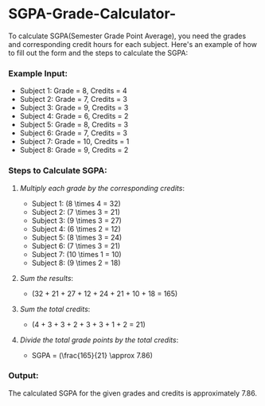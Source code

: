 # SGPA-Grade-Calculator-
To calculate SGPA(Semester Grade Point Average), you need the grades and corresponding credit hours for each subject. Here's an example of how to fill out the form and the steps to calculate the SGPA:

### Example Input:
- Subject 1: Grade = 8, Credits = 4
- Subject 2: Grade = 7, Credits = 3
- Subject 3: Grade = 9, Credits = 3
- Subject 4: Grade = 6, Credits = 2
- Subject 5: Grade = 8, Credits = 3
- Subject 6: Grade = 7, Credits = 3
- Subject 7: Grade = 10, Credits = 1
- Subject 8: Grade = 9, Credits = 2

### Steps to Calculate SGPA:
1. *Multiply each grade by the corresponding credits*:
   - Subject 1: \(8 \times 4 = 32\)
   - Subject 2: \(7 \times 3 = 21\)
   - Subject 3: \(9 \times 3 = 27\)
   - Subject 4: \(6 \times 2 = 12\)
   - Subject 5: \(8 \times 3 = 24\)
   - Subject 6: \(7 \times 3 = 21\)
   - Subject 7: \(10 \times 1 = 10\)
   - Subject 8: \(9 \times 2 = 18\)

2. *Sum the results*:
   - \(32 + 21 + 27 + 12 + 24 + 21 + 10 + 18 = 165\)

3. *Sum the total credits*:
   - \(4 + 3 + 3 + 2 + 3 + 3 + 1 + 2 = 21\)

4. *Divide the total grade points by the total credits*:
   - SGPA = \(\frac{165}{21} \approx 7.86\)

### Output:
The calculated SGPA for the given grades and credits is approximately 7.86.
